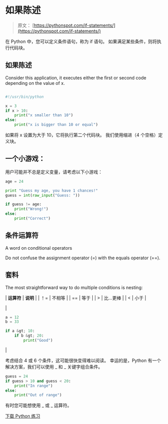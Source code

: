 # 如果陈述

> 原文： [https://pythonspot.com/if-statements/](https://pythonspot.com/if-statements/)

在 Python 中，您可以定义条件语句，称为 if 语句。
如果满足某些条件，则将执行代码块。

## 如果陈述

Consider this application, it executes either the first or second code depending on the value of x.

```py

#!/usr/bin/python

x = 3
if x > 10:
    print("x smaller than 10")
else:
    print("x is bigger than 10 or equal")

```

如果将 x 设置为大于 10，它将执行第二个代码块。 我们使用缩进（4 个空格）定义块。

## 一个小游戏：

用户可能并不总是定义变量，请考虑以下小游戏：

```py
age = 24

print "Guess my age, you have 1 chances!"
guess = int(raw_input("Guess: "))

if guess != age:
    print("Wrong!")
else:
    print("Correct")

```

## 条件运算符

A word on conditional operators

Do not confuse the assignment operator (=) with the equals operator (==).

## 套料

The most straightforward way to do multiple conditions is nesting:

| **运算符** | **说明** |
| ！= | 不相等 |
| == | 等于 |
| &gt; | 比...更棒 |
| &lt; | 小于 |

| 

```py
a = 12
b = 33

if a &gt; 10:
    if b &gt; 20:
        print("Good")

```

 |

考虑结合 4 或 6 个条件，这可能很快变得难以阅读。 幸运的是，Python 有一个解决方案，我们可以使用 _ 和 _ 关键字组合条件。

```py
guess = 24
if guess > 10 and guess < 20:
    print("In range")
else:
    print("Out of range")

```

有时您可能想使用 _ 或 _ 运算符。

[下载 Python 练习](https://pythonspot.com/download-python-exercises/)